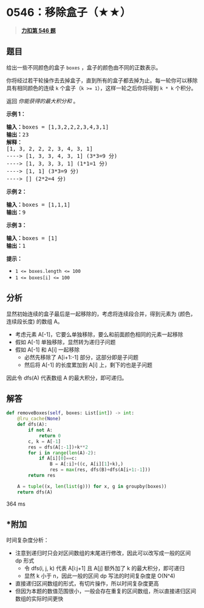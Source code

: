 # 0546：移除盒子（★★）


> <u>**[力扣第 546 题](https://leetcode.cn/problems/remove-boxes/)**</u>

## 题目

<p>给出一些不同颜色的盒子<meta charset="UTF-8" /> <code>boxes</code> ，盒子的颜色由不同的正数表示。</p>

<p>你将经过若干轮操作去去掉盒子，直到所有的盒子都去掉为止。每一轮你可以移除具有相同颜色的连续 <code>k</code> 个盒子（<code>k &gt;= 1</code>），这样一轮之后你将得到 <code>k * k</code> 个积分。</p>

<p>返回 <em>你能获得的最大积分和</em> 。</p>



<p><strong>示例 1：</strong></p>

<pre>
<strong>输入：</strong>boxes = [1,3,2,2,2,3,4,3,1]
<strong>输出：</strong>23
<strong>解释：</strong>
[1, 3, 2, 2, 2, 3, 4, 3, 1]
----&gt; [1, 3, 3, 4, 3, 1] (3*3=9 分)
----&gt; [1, 3, 3, 3, 1] (1*1=1 分)
----&gt; [1, 1] (3*3=9 分)
----&gt; [] (2*2=4 分)
</pre>

<p><strong>示例 2：</strong></p>

<pre>
<strong>输入：</strong>boxes = [1,1,1]
<strong>输出：</strong>9
</pre>

<p><strong>示例 3：</strong></p>

<pre>
<strong>输入：</strong>boxes = [1]
<strong>输出：</strong>1
</pre>



<p><strong>提示：</strong></p>

<ul>
<li><code>1 &lt;= boxes.length &lt;= 100</code></li>
<li><code>1 &lt;= boxes[i] &lt;= 100</code></li>
</ul>


## 分析

显然初始连续的盒子最后是一起移除的，考虑将连续段合并，得到元素为 (颜色，连续段长度) 的数组 A。
- 考虑元素 A[-1]，它要么单独移除，要么和前面颜色相同的元素一起移除
- 假如 A[-1] 单独移除，显然转为递归子问题
- 假如 A[-1] 和 A[i] 一起移除
    - 必然先移除了 A[i+1:-1] 部分，这部分即是子问题
    - 然后将 A[-1] 的长度累加到 A[i] 上，剩下的也是子问题

因此令 dfs(A) 代表数组 A 的最大积分，即可递归。 

## 解答

```python
def removeBoxes(self, boxes: List[int]) -> int:
    @lru_cache(None)
    def dfs(A):
        if not A:
            return 0
        c, k = A[-1]
        res = dfs(A[:-1])+k**2
        for i in range(len(A)-2):
            if A[i][0]==c:
                B = A[:i]+((c, A[i][1]+k),)
                res = max(res, dfs(B)+dfs(A[i+1:-1]))
        return res

    A = tuple((x, len(list(g))) for x, g in groupby(boxes))
    return dfs(A)
```
364 ms

## *附加

时间复杂度分析：
- 注意到递归时只会对区间数组的末尾进行修改，因此可以改写成一般的区间 dp 形式
    - 令 dfs(i, j, k) 代表 A[i:j+1] 且 A[j] 额外加了 k 的最大积分，即可递归
    - 显然 k 小于 n，因此一般的区间 dp 写法的时间复杂度是 O(N^4)
- 直接递归区间数组的形式，有切片操作，所以时间复杂度更高
- 但因为本题的数值范围很小，一般会存在重复的区间数组，所以直接递归区间数组的实际时间更快
